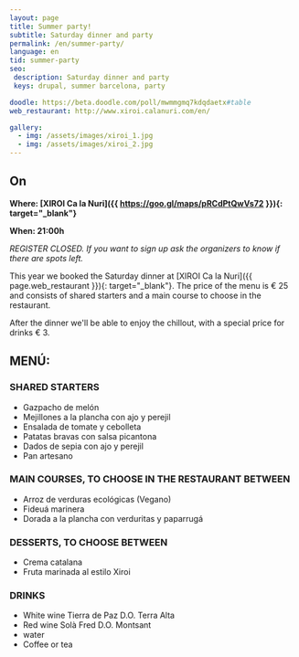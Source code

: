 ```yaml
---
layout: page
title: Summer party!
subtitle: Saturday dinner and party
permalink: /en/summer-party/
language: en
tid: summer-party
seo:
 description: Saturday dinner and party
 keys: drupal, summer barcelona, party

doodle: https://beta.doodle.com/poll/mwmmgmq7kdqdaetx#table
web_restaurant: http://www.xiroi.calanuri.com/en/

gallery:
  - img: /assets/images/xiroi_1.jpg
  - img: /assets/images/xiroi_2.jpg
---
```


## On

**Where: [XIROI Ca la Nuri]({{ https://goo.gl/maps/pRCdPtQwVs72 }}){: target="_blank"}**

**When: 21:00h**

*REGISTER CLOSED. If you want to sign up ask the organizers to know if there are spots left.*

This year we booked the Saturday dinner at [XIROI Ca la Nuri]({{ page.web_restaurant }}){: target="_blank"}. The price of the menu is € 25 and consists of shared starters and a main course to choose in the restaurant.

After the dinner we'll be able to enjoy the chillout, with a special price for drinks € 3.

## MENÚ:
### SHARED STARTERS
- Gazpacho de melón
- Mejillones a la plancha con ajo y perejil
- Ensalada de tomate y cebolleta
- Patatas bravas con salsa picantona
- Dados de sepia con ajo y perejil
- Pan artesano

### MAIN COURSES, TO CHOOSE IN THE RESTAURANT BETWEEN
- Arroz de verduras ecológicas (Vegano)
- Fideuá marinera
- Dorada a la plancha con verduritas y paparrugá

### DESSERTS, TO CHOOSE BETWEEN
- Crema catalana
- Fruta marinada al estilo Xiroi

### DRINKS
- White wine Tierra de Paz D.O. Terra Alta
- Red wine Solà Fred D.O. Montsant
- water
- Coffee or tea
